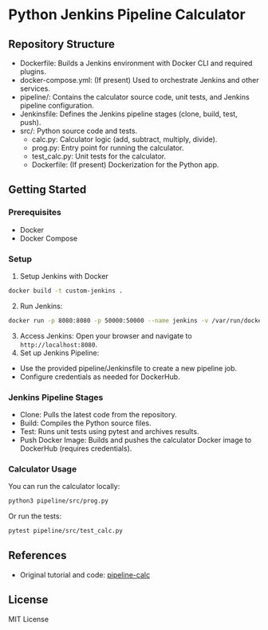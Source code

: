 # Python Jenkins Pipeline Calculator

## Repository Structure
* Dockerfile: Builds a Jenkins environment with Docker CLI and required plugins.
* docker-compose.yml: (If present) Used to orchestrate Jenkins and other services.
* pipeline/: Contains the calculator source code, unit tests, and Jenkins pipeline configuration.
* Jenkinsfile: Defines the Jenkins pipeline stages (clone, build, test, push).
* src/: Python source code and tests.
    * calc.py: Calculator logic (add, subtract, multiply, divide).
    * prog.py: Entry point for running the calculator.
    * test_calc.py: Unit tests for the calculator.
    * Dockerfile: (If present) Dockerization for the Python app.

## Getting Started

### Prerequisites

* Docker
* Docker Compose

### Setup

1. Setup Jenkins with Docker
```bash
docker build -t custom-jenkins .
```
2. Run Jenkins:
```bash
docker run -p 8080:8080 -p 50000:50000 --name jenkins -v /var/run/docker.sock:/var/run/docker.sock custom-jenkins
```
3. Access Jenkins:
Open your browser and navigate to `http://localhost:8080`.
4. Set up Jenkins Pipeline:
* Use the provided pipeline/Jenkinsfile to create a new pipeline job.
* Configure credentials as needed for DockerHub.

### Jenkins Pipeline Stages
* Clone: Pulls the latest code from the repository.
* Build: Compiles the Python source files.
* Test: Runs unit tests using pytest and archives results.
* Push Docker Image: Builds and pushes the calculator Docker image to DockerHub (requires credentials).

### Calculator Usage
You can run the calculator locally:
```bash
python3 pipeline/src/prog.py
```
Or run the tests:
```bash
pytest pipeline/src/test_calc.py
```
## References
* Original tutorial and code: [pipeline-calc](https://github.com/DataScientest/pipeline-calculatrice-Jenkins.git)
## License
MIT License